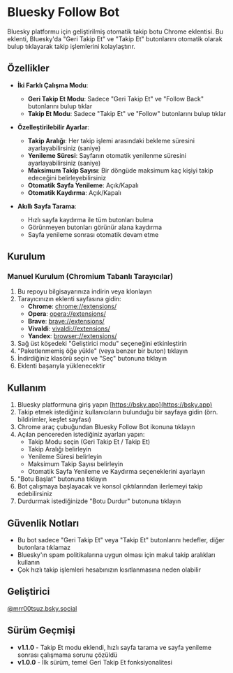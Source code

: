# Bluesky Follow Bot

Bluesky platformu için geliştirilmiş otomatik takip botu Chrome eklentisi. Bu eklenti, Bluesky'da "Geri Takip Et" ve "Takip Et" butonlarını otomatik olarak bulup tıklayarak takip işlemlerini kolaylaştırır.

## Özellikler

- **İki Farklı Çalışma Modu**:
  - **Geri Takip Et Modu**: Sadece "Geri Takip Et" ve "Follow Back" butonlarını bulup tıklar
  - **Takip Et Modu**: Sadece "Takip Et" ve "Follow" butonlarını bulup tıklar

- **Özelleştirilebilir Ayarlar**:
  - **Takip Aralığı**: Her takip işlemi arasındaki bekleme süresini ayarlayabilirsiniz (saniye)
  - **Yenileme Süresi**: Sayfanın otomatik yenilenme süresini ayarlayabilirsiniz (saniye)
  - **Maksimum Takip Sayısı**: Bir döngüde maksimum kaç kişiyi takip edeceğini belirleyebilirsiniz
  - **Otomatik Sayfa Yenileme**: Açık/Kapalı
  - **Otomatik Kaydırma**: Açık/Kapalı

- **Akıllı Sayfa Tarama**:
  - Hızlı sayfa kaydırma ile tüm butonları bulma
  - Görünmeyen butonları görünür alana kaydırma
  - Sayfa yenileme sonrası otomatik devam etme

## Kurulum

### Manuel Kurulum (Chromium Tabanlı Tarayıcılar)

1. Bu repoyu bilgisayarınıza indirin veya klonlayın
2. Tarayıcınızın eklenti sayfasına gidin:
   - **Chrome**: [chrome://extensions/](chrome://extensions/)
   - **Opera**: [opera://extensions/](opera://extensions/)
   - **Brave**: [brave://extensions/](brave://extensions/)
   - **Vivaldi**: [vivaldi://extensions/](vivaldi://extensions/)
   - **Yandex**: [browser://extensions/](browser://extensions/)
3. Sağ üst köşedeki "Geliştirici modu" seçeneğini etkinleştirin
4. "Paketlenmemiş öğe yükle" (veya benzer bir buton) tıklayın
5. İndirdiğiniz klasörü seçin ve "Seç" butonuna tıklayın
6. Eklenti başarıyla yüklenecektir


## Kullanım

1. Bluesky platformuna giriş yapın [https://bsky.app](https://bsky.app)
2. Takip etmek istediğiniz kullanıcıların bulunduğu bir sayfaya gidin (örn. bildirimler, keşfet sayfası)
3. Chrome araç çubuğundan Bluesky Follow Bot ikonuna tıklayın
4. Açılan pencereden istediğiniz ayarları yapın:
   - Takip Modu seçin (Geri Takip Et / Takip Et)
   - Takip Aralığı belirleyin
   - Yenileme Süresi belirleyin
   - Maksimum Takip Sayısı belirleyin
   - Otomatik Sayfa Yenileme ve Kaydırma seçeneklerini ayarlayın
5. "Botu Başlat" butonuna tıklayın
6. Bot çalışmaya başlayacak ve konsol çıktılarından ilerlemeyi takip edebilirsiniz
7. Durdurmak istediğinizde "Botu Durdur" butonuna tıklayın

## Güvenlik Notları

- Bu bot sadece "Geri Takip Et" veya "Takip Et" butonlarını hedefler, diğer butonlara tıklamaz
- Bluesky'ın spam politikalarına uygun olması için makul takip aralıkları kullanın
- Çok hızlı takip işlemleri hesabınızın kısıtlanmasına neden olabilir

## Geliştirici

[@mrr00tsuz.bsky.social](https://bsky.app/profile/mrr00tsuz.bsky.social)


## Sürüm Geçmişi

- **v1.1.0** - Takip Et modu eklendi, hızlı sayfa tarama ve sayfa yenileme sonrası çalışmama sorunu çözüldü
- **v1.0.0** - İlk sürüm, temel Geri Takip Et fonksiyonalitesi
